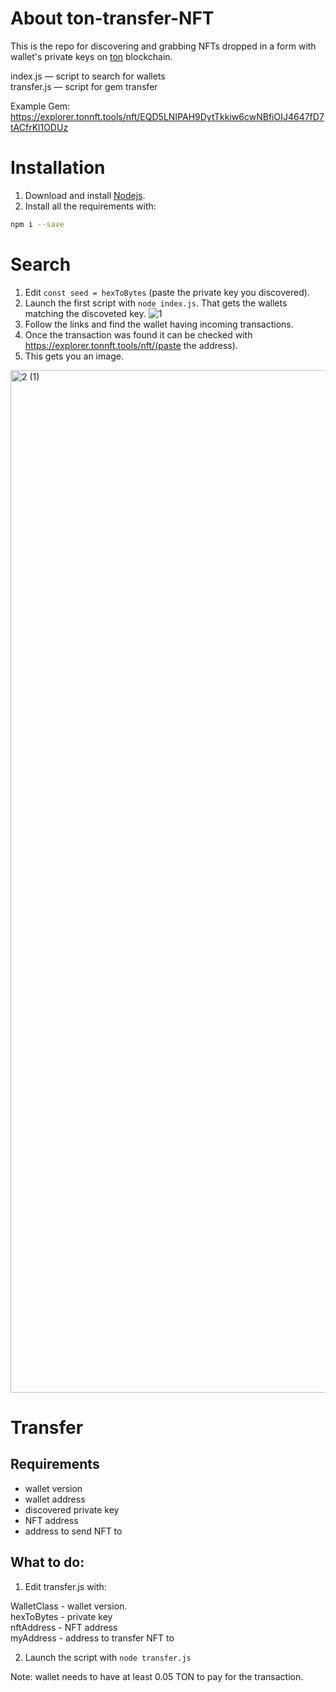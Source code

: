 # About ton-transfer-NFT

This is the repo for discovering and grabbing NFTs dropped in a form with wallet's private keys on [ton](https://ton.org) blockchain.

index.js — script to search for wallets<br>
transfer.js — script for gem transfer

Example Gem: https://explorer.tonnft.tools/nft/EQD5LNIPAH9DytTkkiw6cwNBfiOIJ4647fD7tACfrKl1ODUz


# Installation

1. Download and install [Nodejs](https://nodejs.org/en/).
2. Install all the requirements with:

  ```bash
  npm i --save
  ```

# Search

1. Edit `const seed = hexToBytes` (paste the private key you discovered).
2. Launch the first script with `node index.js`. That gets the wallets matching the discoveted key.
![1](https://user-images.githubusercontent.com/10156691/166644593-1f1bcb63-781d-4095-aafb-c867125d97a7.jpg)
3. Follow the links and find the wallet having incoming transactions.
4. Once the transaction was found it can be checked with https://explorer.tonnft.tools/nft/(paste the address).
5. This gets you an image.
<img width="1636" alt="2 (1)" src="https://user-images.githubusercontent.com/10156691/166644511-374d0397-82df-4301-aae5-4f3cb9edfbd3.png">

# Transfer 

## Requirements

 * wallet version
 * wallet address
 * discovered private key
 * NFT address
 * address to send NFT to

## What to do:

1. Edit transfer.js with:

  WalletClass - wallet version.<br>
  hexToBytes - private key<br>
  nftAddress - NFT address<br>
  myAddress - address to transfer NFT to<br>

2. Launch the script with `node transfer.js`<br>

Note: wallet needs to have at least 0.05 TON to pay for the transaction.


